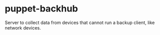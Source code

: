 # puppet-backhub
Server to collect data from devices that cannot run a backup client, like network devices.
